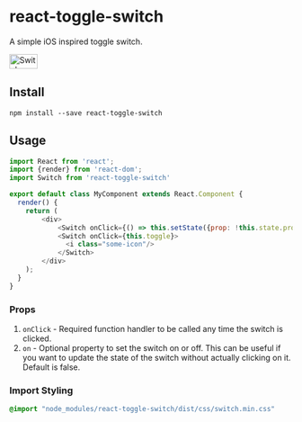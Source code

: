 # react-toggle-switch
A simple iOS inspired toggle switch.

<img src="https://github.com/pgrimard/react-toggle-switch/raw/master/switch.png" width="50" height="26" alt="Switch" title="Switch"/>

## Install

```
npm install --save react-toggle-switch
```

## Usage

```javascript
import React from 'react';
import {render} from 'react-dom';
import Switch from 'react-toggle-switch'

export default class MyComponent extends React.Component {
  render() {
    return (
        <div>
            <Switch onClick={() => this.setState({prop: !this.state.prop})}/>
            <Switch onClick={this.toggle}>
              <i class="some-icon"/>
            </Switch>
        </div>
    );
  }
}
```

### Props

1. `onClick` - Required function handler to be called any time the switch is clicked.
2. `on` - Optional property to set the switch on or off.  This can be useful if you want to update the state of the
switch without actually clicking on it.  Default is false.

### Import Styling

```css
@import "node_modules/react-toggle-switch/dist/css/switch.min.css"
```